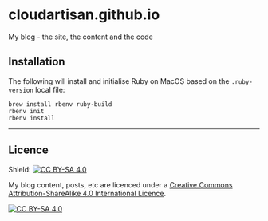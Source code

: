 # cloudartisan.github.io
My blog - the site, the content and the code

## Installation

The following will install and initialise Ruby on MacOS based on the `.ruby-version` local file:

```
brew install rbenv ruby-build
rbenv init
rbenv install
```

---

## Licence

Shield: [![CC BY-SA 4.0][cc-by-sa-shield]][cc-by-sa]

My blog content, posts, etc are licenced under a
[Creative Commons Attribution-ShareAlike 4.0 International Licence][cc-by-sa].

[![CC BY-SA 4.0][cc-by-sa-image]][cc-by-sa]

[cc-by-sa]: http://creativecommons.org/licenses/by-sa/4.0/
[cc-by-sa-image]: https://licensebuttons.net/l/by-sa/4.0/88x31.png
[cc-by-sa-shield]: https://img.shields.io/badge/License-CC%20BY--SA%204.0-lightgrey.svg
